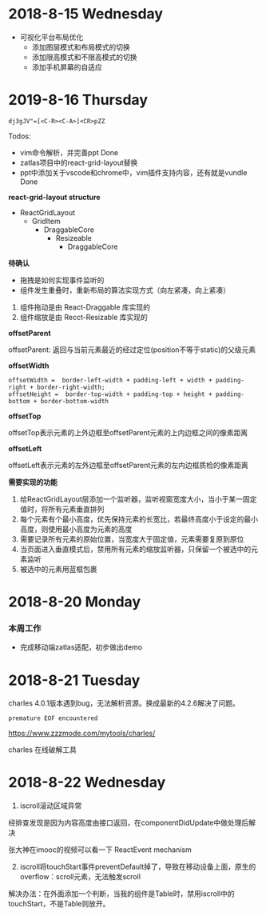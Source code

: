 # 2018-8-15 Wednesday

* 可视化平台布局优化
  * 添加图层模式和布局模式的切换
  * 添加限高模式和不限高模式的切换
  * 添加手机屏幕的自适应

# 2019-8-16 Thursday

```
dj3gJV"=[<C-R><C-A>]<CR>pZZ
```

Todos:

* vim命令解析，并完善ppt Done
* zatlas项目中的react-grid-layout替换 
* ppt中添加关于vscode和chrome中，vim插件支持内容，还有就是vundle Done

**react-grid-layout structure**

- ReactGridLayout
  - GridItem
    - DraggableCore
      - Resizeable
        - DraggableCore

**待确认**

* 拖拽是如何实现事件监听的
* 组件发生重叠时，重新布局的算法实现方式（向左紧凑，向上紧凑）

1. 组件拖动是由 React-Draggable 库实现的
2. 组件缩放是由 Recct-Resizable 库实现的

**offsetParent**

offsetParent: 返回与当前元素最近的经过定位(position不等于static)的父级元素

**offsetWidth**

```
offsetWidth =  border-left-width + padding-left + width + padding-right + border-right-width; 
offsetHeight =  border-top-width + padding-top + height + padding-bottom + border-bottom-width
```

**offsetTop**

offsetTop表示元素的上外边框至offsetParent元素的上内边框之间的像素距离

**offsetLeft**

offsetLeft表示元素的左外边框至offsetParent元素的左内边框质检的像素距离

**需要实现的功能**

1. 给ReactGridLayout层添加一个监听器，监听视窗宽度大小，当小于某一固定值时，将所有元素垂直排列
2. 每个元素有个最小高度，优先保持元素的长宽比，若最终高度小于设定的最小高度，则使用最小高度为元素的高度
3. 需要记录所有元素的原始位置，当宽度大于固定值，元素需要复原到原位
4. 当页面进入垂直模式后，禁用所有元素的缩放监听器，只保留一个被选中的元素监听
5. 被选中的元素用蓝框包裹

# 2018-8-20 Monday

### 本周工作

* 完成移动端zatlas适配，初步做出demo

# 2018-8-21 Tuesday

charles 4.0.1版本遇到bug，无法解析资源。换成最新的4.2.6解决了问题。

```
premature EOF encountered
```

https://www.zzzmode.com/mytools/charles/

charles 在线破解工具

# 2018-8-22 Wednesday

1. iscroll滚动区域异常

经排查发现是因为内容高度由接口返回，在componentDidUpdate中做处理后解决

张大神在imooc的视频可以看一下
ReactEvent mechanism

2. iscroll将touchStart事件preventDefault掉了，导致在移动设备上面，原生的overflow：scroll元素，无法触发scroll

解决办法：在外面添加一个判断，当我的组件是Table时，禁用iscroll中的touchStart，不是Table则放开。

